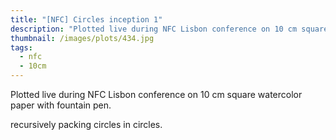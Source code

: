 ```yaml
---
title: "[NFC] Circles inception 1"
description: "Plotted live during NFC Lisbon conference on 10 cm square watercolor paper with fountain pen."
thumbnail: /images/plots/434.jpg
tags:
  - nfc
  - 10cm
---
```


Plotted live during NFC Lisbon conference on 10 cm square watercolor paper with fountain pen.

recursively packing circles in circles.
